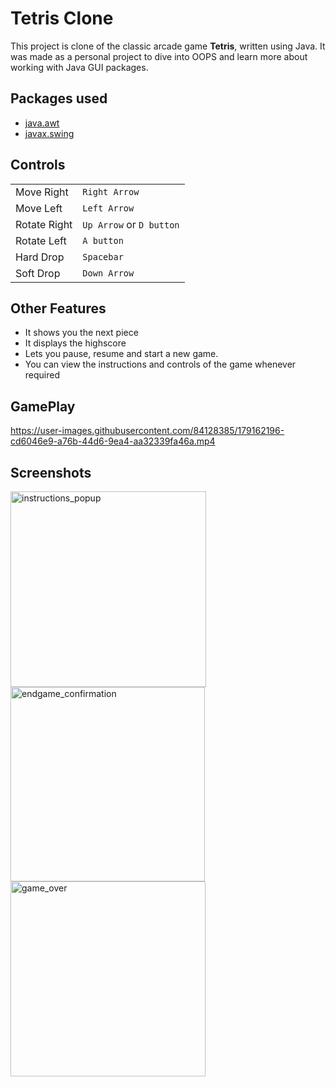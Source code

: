 # Tetris Clone
This project is clone of the classic arcade game **Tetris**, written using Java. It was made as a personal project to dive into OOPS and learn more about working with Java GUI packages.

## Packages used
* [java.awt](https://docs.oracle.com/javase/7/docs/api/java/awt/package-summary.html)
* [javax.swing](https://docs.oracle.com/javase/7/docs/api/javax/swing/package-summary.html)

## Controls
|||
|----------|----------|
|Move Right|`Right Arrow`|
|Move Left|`Left Arrow`|
|Rotate Right|`Up Arrow` or `D button`|
|Rotate Left|`A button`|
|Hard Drop|`Spacebar`|
|Soft Drop|`Down Arrow`|

## Other Features
* It shows you the next piece
* It displays the highscore
* Lets you pause, resume and start a new game.
* You can view the instructions and controls of the game whenever required


## GamePlay
<!-- game video -->
https://user-images.githubusercontent.com/84128385/179162196-cd6046e9-a76b-44d6-9ea4-aa32339fa46a.mp4


## Screenshots
<!-- game pictures -->
<img width="313" alt="instructions_popup" src="https://user-images.githubusercontent.com/84128385/179161910-2c58164d-ecae-4cf6-9783-68cb8ef79211.png">
<img width="311" alt="endgame_confirmation" src="https://user-images.githubusercontent.com/84128385/179161963-40ee2513-d0d7-40a5-a6a3-5cdfc99710af.png">
<img width="312" alt="game_over" src="https://user-images.githubusercontent.com/84128385/179162017-53223f8a-a9d8-41fa-8152-ba66002a0ba0.png">
